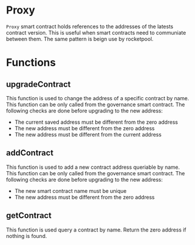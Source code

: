# Proxy

`Proxy` smart contract holds references to the addresses of the latests contract version. This is useful when smart contracts need to communiate between them. The same pattern is beign use by rocketpool.

# Functions

## upgradeContract
This function is used to change the address of a specific contract by name. This function can be only called from the governance smart contract. The following checks are done before upgrading to the new address:
- The current saved address must be different from the zero address
- The new address must be different from the zero address
- The new address must be different from the current address

## addContract
This function is used to add a new contract address queriable by name. This function can be only called from the governance smart contract. The following checks are done before upgrading to the new address:
- The new smart contract name must be unique
- The new address must be different from the zero address

## getContract
This function is used query a contract by name. Return the zero address if nothing is found.